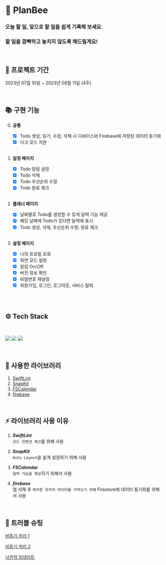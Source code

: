# 🐝 PlanBee

### **오늘 할 일, 앞으로 할 일을 쉽게 기록해 보세요.**
### **할 일을 깜빡하고 놓치지 않도록 해드릴게요!**

<br>

## 📆 프로젝트 기간

2023년 07월 10일 ~ 2023년 08월 11일 (4주)

<br>

## 📚 구현 기능
    
0. **공통**
    - [x] Todo 생성, 읽기, 수정, 삭제 시 디바이스와 Firebase에 저장된 데이터 동기화
    - [x] 다크 모드 지원 
  
   <br>
  
1. **일정 페이지**
    - [x] Todo 알림 설정
    - [x] Todo 삭제
    - [x] Todo 우선순위 수정
    - [x] Todo 완료 체크 
    
    <br>
    
2. **플래너 페이지**
    - [x] 날짜별로 Todo를 생성할 수 있게 달력 기능 제공
    - [x] 해당 날짜에 Todo가 있다면 달력에 표시
    - [x] Todo 생성, 삭제, 우선순위 수정, 완료 체크 
    
    <br>
    
3. **설정 페이지**
    - [x] 나의 프로필 조회
    - [x] 화면 모드 설정
    - [x] 알림 On/Off
    - [x] 버전 정보 확인
    - [x] 비밀번호 재설정 
    - [x] 회원가입, 로그인, 로그아웃, 서비스 탈퇴
    
    <br>
<br>

## ⚙️ <b>Tech Stack</b>

<br>

<img src="https://img.shields.io/badge/Xcode-147EFB?style=for-the-badge&logo=Xcode&logoColor=white"/></a>
<img src="https://img.shields.io/badge/Swift-F05138?style=for-the-badge&logo=Swift&logoColor=white"/></a>
<img src="https://img.shields.io/badge/Firebase-FFCA28?style=for-the-badge&logo=Firebase&logoColor=white"/></a>

<br>
<div align="left">

## 🏹 사용한 라이브러리

1. [SwiftLint](https://github.com/realm/SwiftLint)
2. [SnapKit](https://github.com/SnapKit/SnapKit)
3. [FSCalendar](https://github.com/WenchaoD/FSCalendar.git)
4. [firebase](https://github.com/firebase/firebase-ios-sdk)

<br>

## ⚡️ 라이브러리 사용 이유
1. ***SwiftLint*** <br>
   `코드 컨벤션 체크`를 위해 사용

2. ***SnapKit*** <br>
   `Auto Layout`을 쉽게 설정하기 위해 사용
   
3. ***FSCalendar*** <br>
   `달력 기능을 제공`하기 위해서 사용
   
4. ***firebase*** <br>
   앱 삭제 후 `복귀한 유저의 데이터를 가져오기 위해` Firestore에 데이터 동기화를 위해서 사용
 
<br>

## 🔫 트러블 슈팅

[비동기 처리 1](https://velog.io/@oasis444/트러블슈팅)

[비동기 처리 2](https://velog.io/@oasis444/트러블-슈팅비동기-처리-2)

[낙관적 업데이트](https://velog.io/@oasis444/낙관적-업데이트)

<br>


